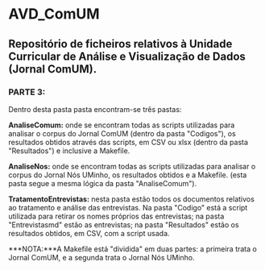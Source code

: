# AVD_ComUM
## Repositório de ficheiros relativos à Unidade Curricular de Análise e Visualização de Dados (Jornal ComUM).


### PARTE 3:
Dentro desta pasta pasta encontram-se três pastas:

**AnaliseComum:** onde se encontram todas as scripts utilizadas para analisar o corpus do Jornal ComUM (dentro da pasta "Codigos"), os resultados obtidos através das scripts, em CSV ou xlsx (dentro da pasta "Resultados") e inclusive a Makefile.

**AnaliseNos:** onde se encontram todas as scripts utilizadas para analisar o corpus do Jornal Nós UMinho, os resultados obtidos e a Makefile. (esta pasta segue a mesma lógica da pasta "AnaliseComum").

**TratamentoEntrevistas:** nesta pasta estão todos os documentos relativos ao tratamento e análise das entrevistas. Na pasta "Codigo" está a script utilizada para retirar os nomes próprios das entrevistas; na pasta "Entrevistasmd" estão as entrevistas; na pasta "Resultados" estão os resultados obtidos, em CSV, com a script usada.

***NOTA:***A Makefile está "dividida" em duas partes: a primeira trata o Jornal ComUM, e a segunda trata o Jornal Nós UMinho.
